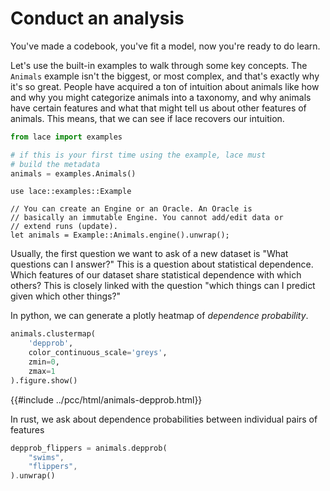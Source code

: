 # Conduct an analysis

You've made a codebook, you've fit a model, now you're ready to do learn.


Let's use the built-in examples to walk through some key concepts. The
`Animals` example isn't the biggest, or most complex, and that's exactly why
it's so great. People have acquired a ton of intuition about animals like how
and why you might categorize animals into a taxonomy, and why animals have
certain features and what that might tell us about other features of animals.
This means, that we can see if lace recovers our intuition.

<div class="multilang">

```python
from lace import examples

# if this is your first time using the example, lace must
# build the metadata
animals = examples.Animals()
```

```rust,noplayground
use lace::examples::Example

// You can create an Engine or an Oracle. An Oracle is
// basically an immutable Engine. You cannot add/edit data or
// extend runs (update).
let animals = Example::Animals.engine().unwrap();
```

</div>

Usually, the first question we want to ask of a new dataset is "What questions
can I answer?" This is a question about statistical dependence. Which features
of our dataset share statistical dependence with which others? This is closely
linked with the question "which things can I predict given which other things?"


In python, we can generate a plotly heatmap of *dependence probability*.

<p class="multilang">

```python
animals.clustermap(
    'depprob',
    color_continuous_scale='greys',
    zmin=0,
    zmax=1
).figure.show()
```

{{#include ../pcc/html/animals-depprob.html}}

In rust, we ask about dependence probabilities between individual pairs of
features

```rust
depprob_flippers = animals.depprob(
    "swims",
    "flippers",
).unwrap()
```

</p>
